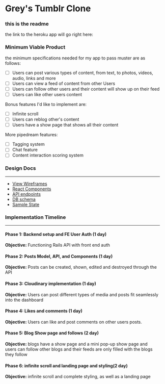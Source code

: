 # Grey's Tumblr Clone

### this is the readme

the link to the heroku app will go right here:

### Minimum Viable Product
the minimum specifications needed for my app to pass muster are as follows:
- [ ] Users can post various types of content, from text, to photos, videos, audio, links and more
- [ ] Users can view a feed of content from other Users
- [ ] Users can follow other users and their content will show up on their feed
- [ ] Users can like other users content

Bonus features I'd like to implement are:
- [ ] Infinite scroll
- [ ] Users can reblog other's content
- [ ] Users have a show page that shows all their content

More pipedream features:
- [ ] Tagging system
- [ ] Chat feature
- [ ] Content interaction scoring system

### Design Docs
------
* [View Wireframes][wireframes]
* [React Components][components]
* [API endpoints][api-endpoints]
* [DB schema][schema]
* [Sample State][sample-state]

[wireframes]: docs/wireframes
[components]: docs/component-hierarchy.md
[sample-state]: docs/sample-state.md
[api-endpoints]: docs/api-endpoints.md
[schema]: docs/schema.md

### Implementation Timeline
------
#### Phase 1: Backend setup and FE User Auth (1 day)
**Objective:** Functioning Rails API with front end auth

#### Phase 2: Posts Model, API, and Components (1 day)
**Objective:** Posts can be created, shown, edited and destroyed through the API

#### Phase 3: Cloudinary implementation (1 day)
**Objective:** Users can post different types of media and posts fit seamlessly
into the dashboard

#### Phase 4: Likes and comments (1 day)
**Objective:** Users can like and post comments on other users posts.

#### Phase 5: Blog Show page and follows (2 day)
**Objective:** blogs have a show page and a mini pop-up show page and users
can follow other blogs and their feeds are only filled with the blogs they follow

#### Phase 6: infinite scroll and landing page and styling(2 day)
**Objective:** infinite scroll and complete styling, as well as a landing page
